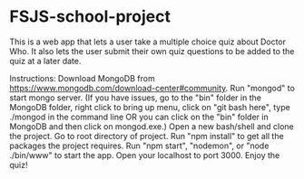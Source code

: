 # FSJS-school-project

This is a web app that lets a user take a multiple choice quiz about Doctor Who. It also lets the user submit their own quiz questions to be added to the quiz at a later date.

Instructions:
Download MongoDB from https://www.mongodb.com/download-center#community.
Run "mongod" to start mongo server. (If you have issues, go to the "bin" folder in the MongoDB folder, right click to bring up menu, click on "git bash here", type ./mongod in the command line OR you can click on the "bin" folder in MongoDB and then click on mongod.exe.)
Open a new bash/shell and clone the project.
Go to root directory of project.
Run "npm install" to get all the packages the project requires.
Run "npm start", "nodemon", or "node ./bin/www" to start the app.
Open your localhost to port 3000.
Enjoy the quiz!
